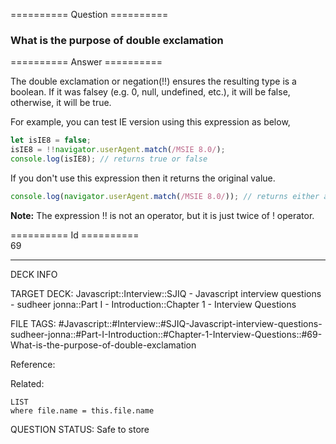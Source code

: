 ========== Question ==========  

### What is the purpose of double exclamation  

========== Answer ==========  

The double exclamation or negation(!!) ensures the resulting type is a boolean. If it was falsey (e.g. 0, null, undefined, etc.), it will be false, otherwise, it will be true.

For example, you can test IE version using this expression as below,

```javascript
let isIE8 = false;
isIE8 = !!navigator.userAgent.match(/MSIE 8.0/);
console.log(isIE8); // returns true or false
```

If you don't use this expression then it returns the original value.

```javascript
console.log(navigator.userAgent.match(/MSIE 8.0/)); // returns either an Array or null
```

**Note:** The expression !! is not an operator, but it is just twice of ! operator.

========== Id ==========  
69

---

DECK INFO

TARGET DECK: Javascript::Interview::SJIQ - Javascript interview questions - sudheer jonna::Part I - Introduction::Chapter 1 - Interview Questions

FILE TAGS: #Javascript::#Interview::#SJIQ-Javascript-interview-questions-sudheer-jonna::#Part-I-Introduction::#Chapter-1-Interview-Questions::#69-What-is-the-purpose-of-double-exclamation

Reference:

Related:

```dataview
LIST
where file.name = this.file.name
```

QUESTION STATUS: Safe to store
